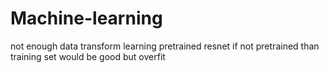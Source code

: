 # Machine-learning
not enough data
transform learning
pretrained resnet
if not pretrained than training set would be good but overfit
